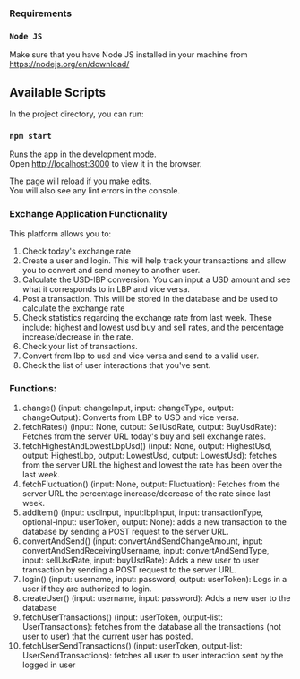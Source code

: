 ### Requirements
### `Node JS`

Make sure that you have Node JS installed in your machine from https://nodejs.org/en/download/

## Available Scripts

In the project directory, you can run:

### `npm start`

Runs the app in the development mode.\
Open [http://localhost:3000](http://localhost:3000) to view it in the browser.

The page will reload if you make edits.\
You will also see any lint errors in the console.


### Exchange Application Functionality
This platform allows you to:
1. Check today's exchange rate
2. Create a user and login. This will help track your transactions and allow you to convert and send money to another user.
3. Calculate the USD-lBP conversion. You can input a USD amount and see what it corresponds to in LBP and vice versa.
4. Post a transaction. This will be stored in the database and be used to calculate the exchange rate
5. Check statistics regarding the exchange rate from last week. These include: highest and lowest usd buy and sell rates, and the percentage increase/decrease in the rate.
6. Check your list of transactions.
7. Convert from lbp to usd and vice versa and send to a valid user.
8. Check the list of user interactions that you've sent.

### Functions:
1. change() (input: changeInput, input: changeType, output: changeOutput): Converts from LBP to USD and vice versa.
2. fetchRates() (input: None, output: SellUsdRate, output: BuyUsdRate): Fetches from the server URL today's buy and sell exchange rates.
3. fetchHighestAndLowestLbpUsd() (input: None, output: HighestUsd, output: HighestLbp, output: LowestUsd, output: LowestUsd): fetches from the server URL the highest and lowest the rate has been over the last week.
4. fetchFluctuation() (input: None, output: Fluctuation): Fetches from the server URL the percentage increase/decrease of the rate since last week.
5. addItem() (input: usdInput, input:lbpInput, input: transactionType, optional-input: userToken, output: None): adds a new transaction to the database by sending a POST request to the server URL.
6. convertAndSend() (input: convertAndSendChangeAmount, input: convertAndSendReceivingUsername, input: convertAndSendType, input: sellUsdRate, input: buyUsdRate): Adds a new user to user transaction by sending a POST request to the server URL.
7. login() (input: username, input: password, output: userToken): Logs in a user if they are authorized to login.
8. createUser() (input: username, input: password): Adds a new user to the database
9. fetchUserTransactions() (input: userToken, output-list: UserTransactions): fetches from the database all the transactions (not user to user) that the current user has posted.
10. fetchUserSendTransactions() (input: userToken, output-list: UserSendTransactions): fetches all user to user interaction sent by the logged in user 



